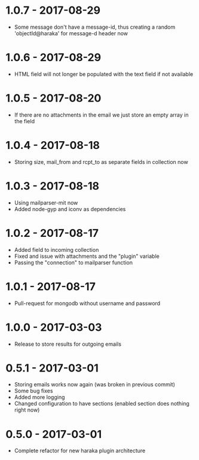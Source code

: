 # 1.0.7 - 2017-08-29

- Some message don't have a message-id, thus creating a random 'objectId@haraka' for message-d header now

# 1.0.6 - 2017-08-29

- HTML field will not longer be populated with the text field if not available

# 1.0.5 - 2017-08-20

- If there are no attachments in the email we just store an empty array in the field

# 1.0.4 - 2017-08-18

- Storing size, mail_from and rcpt_to as separate fields in collection now

# 1.0.3 - 2017-08-18

- Using mailparser-mit now
- Added node-gyp and iconv as dependencies

# 1.0.2 - 2017-08-17

- Added field to incoming collection
- Fixed and issue with attachments and the "plugin" variable
- Passing the "connection" to mailparser function

# 1.0.1 - 2017-08-17

- Pull-request for mongodb without username and password

# 1.0.0 - 2017-03-03

- Release to store results for outgoing emails

# 0.5.1 - 2017-03-01

- Storing emails works now again (was broken in previous commit)
- Some bug fixes
- Added more logging
- Changed configuration to have sections (enabled section does nothing right now)

# 0.5.0 - 2017-03-01

- Complete refactor for new haraka plugin architecture
